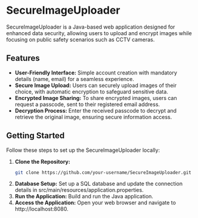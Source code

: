 # SecureImageUploader

SecureImageUploader is a Java-based web application designed for enhanced data security, allowing users to upload and encrypt images while focusing on public safety scenarios such as CCTV cameras.

## Features

- **User-Friendly Interface:** Simple account creation with mandatory details (name, email) for a seamless experience.
- **Secure Image Upload:** Users can securely upload images of their choice, with automatic encryption to safeguard sensitive data.
- **Encrypted Image Sharing:** To share encrypted images, users can request a passcode, sent to their registered email address.
- **Decryption Process:** Enter the received passcode to decrypt and retrieve the original image, ensuring secure information access.

## Getting Started

Follow these steps to set up the SecureImageUploader locally:

1. **Clone the Repository:**
   ```bash
   git clone https://github.com/your-username/SecureImageUploader.git
2. **Database Setup:**
Set up a SQL database and update the connection details in src/main/resources/application.properties.
3. **Run the Application:**
Build and run the Java application.
4. **Access the Application:**
Open your web browser and navigate to http://localhost:8080.
